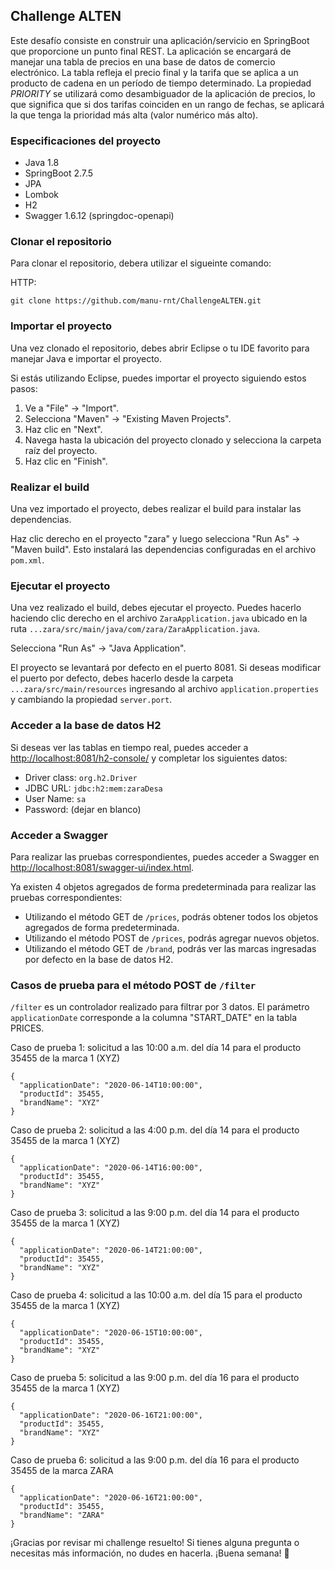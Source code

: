 ## Challenge ALTEN

Este desafío consiste en construir una aplicación/servicio en SpringBoot que proporcione un punto final REST. La aplicación se encargará de manejar una tabla de precios en una base de datos de comercio electrónico. La tabla refleja el precio final y la tarifa que se aplica a un producto de cadena en un período de tiempo determinado. La propiedad *PRIORITY* se utilizará como desambiguador de la aplicación de precios, lo que significa que si dos tarifas coinciden en un rango de fechas, se aplicará la que tenga la prioridad más alta (valor numérico más alto).

### Especificaciones del proyecto

- Java 1.8
- SpringBoot 2.7.5
- JPA
- Lombok
- H2
- Swagger 1.6.12 (springdoc-openapi)

### Clonar el repositorio

Para clonar el repositorio, debera utilizar el sigueinte comando:

HTTP:
```
git clone https://github.com/manu-rnt/ChallengeALTEN.git
```

### Importar el proyecto

Una vez clonado el repositorio, debes abrir Eclipse o tu IDE favorito para manejar Java e importar el proyecto.

Si estás utilizando Eclipse, puedes importar el proyecto siguiendo estos pasos:

1. Ve a "File" -> "Import".
2. Selecciona "Maven" -> "Existing Maven Projects".
3. Haz clic en "Next".
4. Navega hasta la ubicación del proyecto clonado y selecciona la carpeta raíz del proyecto.
5. Haz clic en "Finish".

### Realizar el build

Una vez importado el proyecto, debes realizar el build para instalar las dependencias.

Haz clic derecho en el proyecto "zara" y luego selecciona "Run As" -> "Maven build". Esto instalará las dependencias configuradas en el archivo `pom.xml`.

### Ejecutar el proyecto

Una vez realizado el build, debes ejecutar el proyecto. Puedes hacerlo haciendo clic derecho en el archivo `ZaraApplication.java` ubicado en la ruta `...zara/src/main/java/com/zara/ZaraApplication.java`.

Selecciona "Run As" -> "Java Application".

El proyecto se levantará por defecto en el puerto 8081. Si deseas modificar el puerto por defecto, debes hacerlo desde la carpeta `...zara/src/main/resources` ingresando al archivo `application.properties` y cambiando la propiedad `server.port`.

### Acceder a la base de datos H2

Si deseas ver las tablas en tiempo real, puedes acceder a [http://localhost:8081/h2-console/](http://localhost:8081/h2-console/) y completar los siguientes datos:

- Driver class: `org.h2.Driver`
- JDBC URL: `jdbc:h2:mem:zaraDesa`
- User Name: `sa`
- Password: (dejar en blanco)

### Acceder a Swagger

Para realizar las pruebas correspondientes, puedes acceder a Swagger en [http://localhost:8081/swagger-ui/index.html](http://localhost:8081/swagger-ui/index.html).

Ya existen 4 objetos agregados de forma predeterminada para realizar las pruebas correspondientes:

- Utilizando el método GET de `/prices`, podrás obtener todos los objetos agregados de forma predeterminada.
- Utilizando el método POST de `/prices`, podrás agregar nuevos objetos.
- Utilizando el método GET de `/brand`, podrás ver las marcas ingresadas por defecto en la base de datos H2.

### Casos de prueba para el método POST de `/filter`

`/filter` es un controlador realizado para filtrar por 3 datos. El parámetro `applicationDate` corresponde a la columna "START_DATE" en la tabla PRICES.

Caso de prueba 1: solicitud a las 10:00 a.m. del día 14 para el producto 35455 de la marca 1 (XYZ)
```
{
  "applicationDate": "2020-06-14T10:00:00",
  "productId": 35455,
  "brandName": "XYZ"
}
```

Caso de prueba 2: solicitud a las 4:00 p.m. del día 14 para el producto 35455 de la marca 1 (XYZ)
```
{
  "applicationDate": "2020-06-14T16:00:00",
  "productId": 35455,
  "brandName": "XYZ"
}
```

Caso de prueba 3: solicitud a las 9:00 p.m. del día 14 para el producto 35455 de la marca 1 (XYZ)
```
{
  "applicationDate": "2020-06-14T21:00:00",
  "productId": 35455,
  "brandName": "XYZ"
}
```

Caso de prueba 4: solicitud a las 10:00 a.m. del día 15 para el producto 35455 de la marca 1 (XYZ)
```
{
  "applicationDate": "2020-06-15T10:00:00",
  "productId": 35455,
  "brandName": "XYZ"
}
```

Caso de prueba 5: solicitud a las 9:00 p.m. del día 16 para el producto 35455 de la marca 1 (XYZ)
```
{
  "applicationDate": "2020-06-16T21:00:00",
  "productId": 35455,
  "brandName": "XYZ"
}
```

Caso de prueba 6: solicitud a las 9:00 p.m. del día 16 para el producto 35455 de la marca ZARA
```
{
  "applicationDate": "2020-06-16T21:00:00",
  "productId": 35455,
  "brandName": "ZARA"
}
```
¡Gracias por revisar mi challenge resuelto! Si tienes alguna pregunta o necesitas más información, no dudes en hacerla. ¡Buena semana! 🚀

